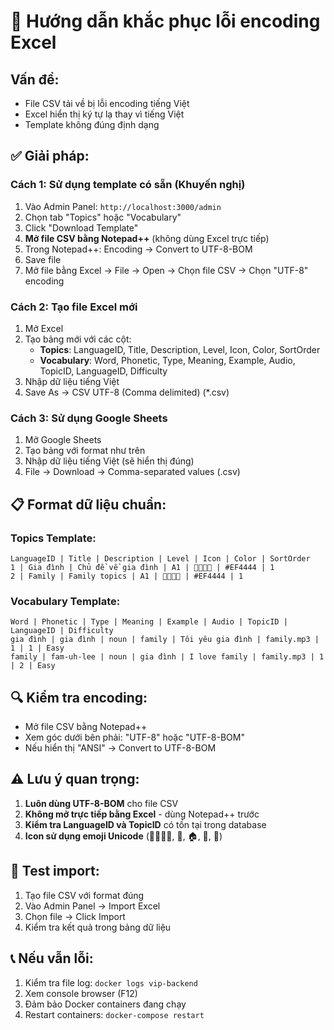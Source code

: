 # 🔧 Hướng dẫn khắc phục lỗi encoding Excel

## Vấn đề:
- File CSV tải về bị lỗi encoding tiếng Việt
- Excel hiển thị ký tự lạ thay vì tiếng Việt
- Template không đúng định dạng

## ✅ Giải pháp:

### Cách 1: Sử dụng template có sẵn (Khuyến nghị)
1. Vào Admin Panel: `http://localhost:3000/admin`
2. Chọn tab "Topics" hoặc "Vocabulary"  
3. Click "Download Template"
4. **Mở file CSV bằng Notepad++** (không dùng Excel trực tiếp)
5. Trong Notepad++: Encoding → Convert to UTF-8-BOM
6. Save file
7. Mở file bằng Excel → File → Open → Chọn file CSV → Chọn "UTF-8" encoding

### Cách 2: Tạo file Excel mới
1. Mở Excel
2. Tạo bảng mới với các cột:
   - **Topics**: LanguageID, Title, Description, Level, Icon, Color, SortOrder
   - **Vocabulary**: Word, Phonetic, Type, Meaning, Example, Audio, TopicID, LanguageID, Difficulty
3. Nhập dữ liệu tiếng Việt
4. Save As → CSV UTF-8 (Comma delimited) (*.csv)

### Cách 3: Sử dụng Google Sheets
1. Mở Google Sheets
2. Tạo bảng với format như trên
3. Nhập dữ liệu tiếng Việt (sẽ hiển thị đúng)
4. File → Download → Comma-separated values (.csv)

## 📋 Format dữ liệu chuẩn:

### Topics Template:
```
LanguageID | Title | Description | Level | Icon | Color | SortOrder
1 | Gia đình | Chủ đề về gia đình | A1 | 👨‍👩‍👧‍👦 | #EF4444 | 1
2 | Family | Family topics | A1 | 👨‍👩‍👧‍👦 | #EF4444 | 1
```

### Vocabulary Template:
```
Word | Phonetic | Type | Meaning | Example | Audio | TopicID | LanguageID | Difficulty
gia đình | gia đình | noun | family | Tôi yêu gia đình | family.mp3 | 1 | 1 | Easy
family | fam-uh-lee | noun | gia đình | I love family | family.mp3 | 1 | 2 | Easy
```

## 🔍 Kiểm tra encoding:
- Mở file CSV bằng Notepad++
- Xem góc dưới bên phải: "UTF-8" hoặc "UTF-8-BOM"
- Nếu hiển thị "ANSI" → Convert to UTF-8-BOM

## ⚠️ Lưu ý quan trọng:
1. **Luôn dùng UTF-8-BOM** cho file CSV
2. **Không mở trực tiếp bằng Excel** - dùng Notepad++ trước
3. **Kiểm tra LanguageID và TopicID** có tồn tại trong database
4. **Icon sử dụng emoji Unicode** (👨‍👩‍👧‍👦, 🍕, 🏠, 🎨, 🔢)

## 🚀 Test import:
1. Tạo file CSV với format đúng
2. Vào Admin Panel → Import Excel
3. Chọn file → Click Import
4. Kiểm tra kết quả trong bảng dữ liệu

## 📞 Nếu vẫn lỗi:
1. Kiểm tra file log: `docker logs vip-backend`
2. Xem console browser (F12)
3. Đảm bảo Docker containers đang chạy
4. Restart containers: `docker-compose restart`
